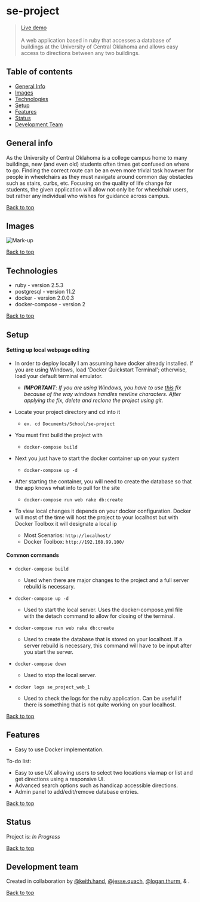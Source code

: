 # se-project
> [Live demo](http://uptownok.com/)<br><br>A web application based in ruby that accesses a database of buildings at the University of Central Oklahoma and allows easy access to directions between any two buildings. 

## Table of contents 
* [General Info](#general-info)
* [Images](#images)
* [Technologies](#technologies)
* [Setup](#setup)
* [Features](#features)
* [Status](#status)
* [Development Team](#development-team)

## General info
As the University of Central Oklahoma is a college campus home to many buildings, new (and even old) students often times get confused on where to go. Finding the correct route can be an even more trivial task however for people in wheelchairs as they must navigate around common day obstacles such as stairs, curbs, etc. Focusing on the quality of life change for students, the given application will allow not only be for wheelchair users, but rather any individual who wishes for guidance across campus.

[Back to top](#se-project)


## Images
![Mark-up](https://cdn.discordapp.com/attachments/539632786693292062/545767602816024577/20190214_184434.jpg "Image mark-up by Logan Thurm")

[Back to top](#se-project)

## Technologies
* ruby            -   version 2.5.3
* postgresql      -   version 11.2
* docker          -   version 2.0.0.3
* docker-compose  -   version 2

[Back to top](#se-project)

## Setup
#### Setting up local webpage editing
  - In order to deploy locally I am assuming have docker already installed. If you are using Windows, load 'Docker Quickstart Terminal'; otherwise, load your default terminal emulator.
    - _**IMPORTANT**: If you are using Windows, you have to use [this](https://github.com/docker/labs/issues/215#issuecomment-304596295) fix because of the way windows handles newline characters. After applying the fix, delete and reclone the project using git._
    
  - Locate your project directory and cd into it 
    - ``` ex. cd Documents/School/se-project ```
    
  - You must first build the project with 
    - ``` docker-compose build ```
  
  - Next you just have to start the docker container up on your system
    - ``` docker-compose up -d ```
    
  - After starting the container, you will need to create the database so that the app knows what info to pull for the site
    - ``` docker-compose run web rake db:create ```    
  
  - To view local changes it depends on your docker configuration. Docker will most of the time will host the project to your localhost but with Docker Toolbox it will designate a local ip
    - Most Scenarios: ``` http://localhost/ ```
    - Docker Toolbox: ``` http://192.168.99.100/ ``` 
#### Common commands
  - ``` docker-compose build ```
    - Used when there are major changes to the project and a full server rebuild is necessary. 
    
  - ``` docker-compose up -d ```
    - Used to start the local server. Uses the docker-compose.yml file with the detach command to allow for closing of the terminal.
    
  - ``` docker-compose run web rake db:create ```
    - Used to create the database that is stored on your localhost. If a server rebuild is necessary, this command will have to be input after you start the server.
    
  - ``` docker-compose down ```
    - Used to stop the local server.
    
  - ``` docker logs se_project_web_1 ```
    - Used to check the logs for the ruby application. Can be useful if there is something that is not quite working on your localhost.
    
    
[Back to top](#se-project)

## Features
* Easy to use Docker implementation.

To-do list:
* Easy to use UX allowing users to select two locations via map or list and get directions using a responsive UI.
* Advanced search options such as handicap accessible directions.
* Admin panel to add/edit/remove database entries.

[Back to top](#se-project)

## Status
Project is: _In Progress_

[Back to top](#se-project)

## Development team
Created in collaboration by [@keith.hand](http://www.github.com/tsioM), [@jesse.quach](http://www.github.com/jessequach), [@logan.thurm](http://www.github.com/Thurm0hi4), & []().

[Back to top](#se-project)
